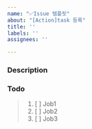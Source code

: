 ```yaml
---
name: "✅Issue 템플릿"
about: "[Action]task 등록"
title: ''
labels: ''
assignees: ''

---
```


### Description


### Todo
> 1. [ ]  Job1
> 2. [ ]  Job2
> 3. [ ]  Job3
